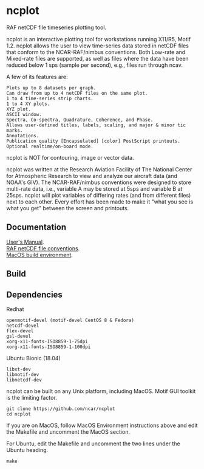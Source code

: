 # ncplot
RAF netCDF file timeseries plotting tool.

ncplot is an interactive plotting tool for workstations running X11/R5, Motif 1.2. ncplot allows the user to view time-series data stored in netCDF files that conform to the NCAR-RAF/nimbus conventions. Both Low-rate and Mixed-rate files are supported, as well as files where the data have been reduced below 1 sps (sample per second), e.g., files run through ncav.

A few of its features are:

    Plots up to 8 datasets per graph.
    Can draw from up to 4 netCDF files on the same plot.
    1 to 4 time-series strip charts.
    1 to 4 XY plots.
    XYZ plot.
    ASCII window.
    Spectra, Co-spectra, Quadrature, Coherence, and Phase.
    Allows user-defined titles, labels, scaling, and major & minor tic marks.
    Annotations.
    Publication quality [Encapsulated] [color] PostScript printouts.
    Optional realtime/on-board mode. 

ncplot is NOT for contouring, image or vector data.

ncplot was written at the Research Aviation Facility of The National Center for Atmospheric Research to view and analyze our aircraft data (and NOAA's GIV). The NCAR-RAF/nimbus conventions were designed to store multi-rate data, i.e., variable A may be stored at 5sps and variable B at 25sps. ncplot will plot variables of differing rates (and from different files) next to each other. Every effort has been made to make it "what you see is what you get" between the screen and printouts.

## Documentation

[User's Manual](https://www.eol.ucar.edu/raf/Software/ncplot.html).\
[RAF netCDF file conventions](https://www.eol.ucar.edu/raf/Software/netCDF.html).\
[MacOS build environment](https://github.com/ncar/aircraft_oap/wiki/MacOS-Build-Environment).

## Build

## Dependencies

Redhat
```
openmotif-devel (motif-devel CentOS 8 & Fedora)
netcdf-devel
flex-devel
gsl-devel
xorg-x11-fonts-ISO8859-1-75dpi
xorg-x11-fonts-ISO8859-1-100dpi
```

Ubuntu Bionic (18.04)
```
libxt-dev
libmotif-dev
libnetcdf-dev
```

ncplot can be built on any Unix platform, including MacOS.  Motif GUI toolkit is the limiting factor.

```
git clone https://github.com/ncar/ncplot
cd ncplot
```
    
If you are on MacOS, follow MacOS Environment instructions above and edit the Makefile and uncomment the MacOS section.

For Ubuntu, edit the Makefile and uncomment the two lines under the Ubuntu heading.
```
make
```

